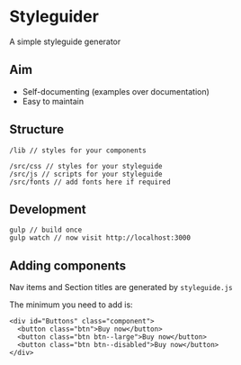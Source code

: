 # Styleguider

A simple styleguide generator

## Aim

* Self-documenting (examples over documentation)
* Easy to maintain

## Structure

```
/lib // styles for your components

/src/css // styles for your styleguide
/src/js // scripts for your styleguide
/src/fonts // add fonts here if required
```

## Development

```
gulp // build once
gulp watch // now visit http://localhost:3000
```

## Adding components

Nav items and Section titles are generated by `styleguide.js`

The minimum you need to add is:

```
<div id="Buttons" class="component">
  <button class="btn">Buy now</button>
  <button class="btn btn--large">Buy now</button>
  <button class="btn btn--disabled">Buy now</button>
</div>
```
